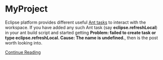 MyProject
=========

Eclipse platform provides different useful <a href="http://help.eclipse.org/indigo/index.jsp?topic=/org.eclipse.platform.doc.isv/guide/ant_eclipse_tasks.htm" target="_blank" >Ant tasks</a> to interact with the workspace. If you have added any such Ant task (say <strong>eclipse.refreshLocal</strong>) in your ant build script and started getting <strong>Problem: failed to create task or type eclipse.refreshLocal. Cause: The name is undefined.</strong>, then is the post worth looking into. 

<a href="http://www.srccodes.com/p/article/34/problem-failed-to-create-task-or-type-eclipse-refreshlocal">Continue Reading</a>
